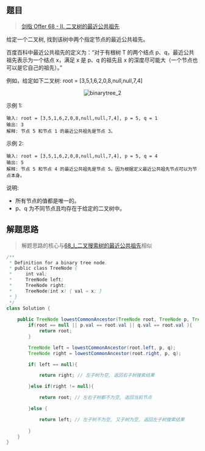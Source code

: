 ## 题目

> [剑指 Offer 68 - II. 二叉树的最近公共祖先](https://leetcode-cn.com/problems/er-cha-shu-de-zui-jin-gong-gong-zu-xian-lcof/)

给定一个二叉树, 找到该树中两个指定节点的最近公共祖先。

百度百科中最近公共祖先的定义为：“对于有根树 T 的两个结点 p、q，最近公共祖先表示为一个结点 x，满足 x 是 p、q 的祖先且 x 的深度尽可能大（一个节点也可以是它自己的祖先）。”

例如，给定如下二叉树:  root = [3,5,1,6,2,0,8,null,null,7,4]

<center><img src="https://ning-wang.oss-cn-beijing.aliyuncs.com/blog-imags/binarytree_2.png" alt="binarytree_2"  /></center>

示例 1:

```
输入: root = [3,5,1,6,2,0,8,null,null,7,4], p = 5, q = 1
输出: 3
解释: 节点 5 和节点 1 的最近公共祖先是节点 3。
```

示例 2:

```
输入: root = [3,5,1,6,2,0,8,null,null,7,4], p = 5, q = 4
输出: 5
解释: 节点 5 和节点 4 的最近公共祖先是节点 5。因为根据定义最近公共祖先节点可以为节点本身。
```


说明:

* 所有节点的值都是唯一的。
* p、q 为不同节点且均存在于给定的二叉树中。

## 解题思路

> 解题思路的核心与[68_I_二叉搜索树的最近公共祖先](books/get_offer/68_I_二叉搜索树的最近公共祖先.md)相似

```java
/**
 * Definition for a binary tree node.
 * public class TreeNode {
 *     int val;
 *     TreeNode left;
 *     TreeNode right;
 *     TreeNode(int x) { val = x; }
 * }
 */
class Solution {
    
    public TreeNode lowestCommonAncestor(TreeNode root, TreeNode p, TreeNode q) {
        if(root == null || p.val == root.val || q.val == root.val ){
            return root;
        }

        TreeNode left = lowestCommonAncestor(root.left, p, q);
        TreeNode right = lowestCommonAncestor(root.right, p, q);

        if( left == null){

            return right; // 左子树为空, 返回右子树搜索结果

        }else if(right != null){

            return root; // 左右子树都不为空, 返回当前节点

        }else {

            return left; // 左子树不为空, 又子树为空, 返回左子树搜索结果
 
        }
    }
}
```

